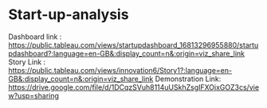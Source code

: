 # Start-up-analysis
Dashboard link : https://public.tableau.com/views/startupdashboard_16813296955880/startupdashboard?:language=en-GB&:display_count=n&:origin=viz_share_link
Story Link : https://public.tableau.com/views/innovation6/Story1?:language=en-GB&:display_count=n&:origin=viz_share_link
Demonstration Link: https://drive.google.com/file/d/1DCqzSVuh8114uUSkhZsgIFXOjxGOZ3cs/view?usp=sharing
